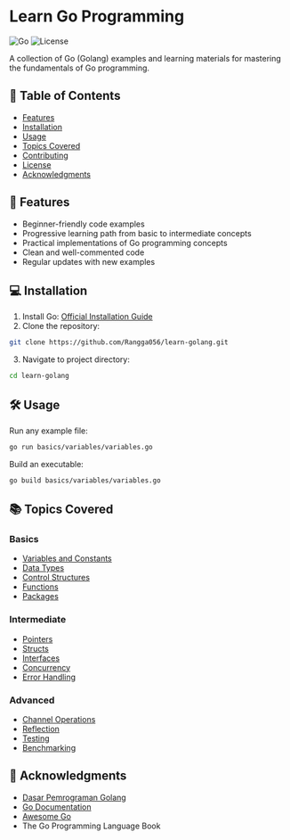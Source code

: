 # Learn Go Programming

![Go](https://img.shields.io/badge/Go-00ADD8?style=for-the-badge&logo=go&logoColor=white)
![License](https://img.shields.io/badge/License-MIT-blue)

A collection of Go (Golang) examples and learning materials for mastering the fundamentals of Go programming.

## 📖 Table of Contents
- [Features](#features)
- [Installation](#installation)
- [Usage](#usage)
- [Topics Covered](#topics-covered)
- [Contributing](#contributing)
- [License](#license)
- [Acknowledgments](#acknowledgments)

## 🚀 Features
- Beginner-friendly code examples
- Progressive learning path from basic to intermediate concepts
- Practical implementations of Go programming concepts
- Clean and well-commented code
- Regular updates with new examples

## 💻 Installation
1. Install Go: [Official Installation Guide](https://go.dev/doc/install)
2. Clone the repository:
```bash
git clone https://github.com/Rangga056/learn-golang.git
```
3. Navigate to project directory:
```bash
cd learn-golang
```

## 🛠️ Usage
Run any example file:
```bash
go run basics/variables/variables.go
```

Build an executable:
```bash
go build basics/variables/variables.go
```

## 📚 Topics Covered
### Basics
- [Variables and Constants](basics/variables/)
- [Data Types](basics/data-types/)
- [Control Structures](basics/control-structures/)
- [Functions](basics/functions/)
- [Packages](basics/packages/)

### Intermediate
- [Pointers](intermediate/pointers/)
- [Structs](intermediate/structs/)
- [Interfaces](intermediate/interfaces/)
- [Concurrency](intermediate/concurrency/)
- [Error Handling](intermediate/error-handling/)

### Advanced
- [Channel Operations](advanced/channels/)
- [Reflection](advanced/reflection/)
- [Testing](advanced/testing/)
- [Benchmarking](advanced/benchmarking/)

## 🙏 Acknowledgments
- [Dasar Pemrograman Golang](https://dasarpemrogramangolang.novalagung.com/)
- [Go Documentation](https://go.dev/doc/)
- [Awesome Go](https://awesome-go.com/)
- The Go Programming Language Book
